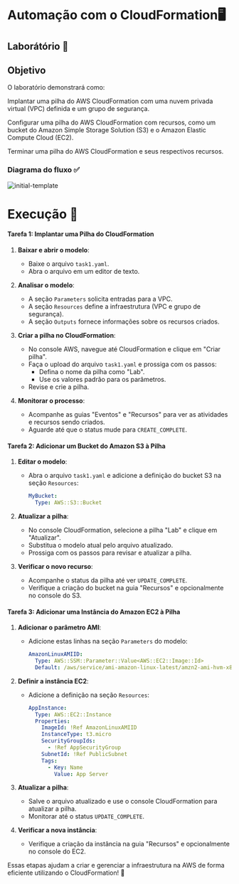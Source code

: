 # Automação com o CloudFormation🖥️

## Laborátório 🥼

## Objetivo

O laboratório demonstrará como:

Implantar uma pilha do AWS CloudFormation com uma nuvem privada virtual (VPC) definida e um grupo de segurança.

Configurar uma pilha do AWS CloudFormation com recursos, como um bucket do Amazon Simple Storage Solution (S3) e o Amazon Elastic Compute Cloud (EC2).

Terminar uma pilha do AWS CloudFormation e seus respectivos recursos.

### Diagrama do fluxo ✅

![initial-template](https://github.com/user-attachments/assets/df64e85f-c8f7-435a-a089-7dcde8294c67)


# Execução 🚀

#### Tarefa 1: Implantar uma Pilha do CloudFormation
1. **Baixar e abrir o modelo**:
   - Baixe o arquivo `task1.yaml`.
   - Abra o arquivo em um editor de texto.

2. **Analisar o modelo**:
   - A seção `Parameters` solicita entradas para a VPC.
   - A seção `Resources` define a infraestrutura (VPC e grupo de segurança).
   - A seção `Outputs` fornece informações sobre os recursos criados.

3. **Criar a pilha no CloudFormation**:
   - No console AWS, navegue até CloudFormation e clique em "Criar pilha".
   - Faça o upload do arquivo `task1.yaml` e prossiga com os passos:
     - Defina o nome da pilha como "Lab".
     - Use os valores padrão para os parâmetros.
   - Revise e crie a pilha.

4. **Monitorar o processo**:
   - Acompanhe as guias "Eventos" e "Recursos" para ver as atividades e recursos sendo criados.
   - Aguarde até que o status mude para `CREATE_COMPLETE`.

#### Tarefa 2: Adicionar um Bucket do Amazon S3 à Pilha
1. **Editar o modelo**:
   - Abra o arquivo `task1.yaml` e adicione a definição do bucket S3 na seção `Resources`:
     ```yaml
     MyBucket:
       Type: AWS::S3::Bucket
     ```

2. **Atualizar a pilha**:
   - No console CloudFormation, selecione a pilha "Lab" e clique em "Atualizar".
   - Substitua o modelo atual pelo arquivo atualizado.
   - Prossiga com os passos para revisar e atualizar a pilha.

3. **Verificar o novo recurso**:
   - Acompanhe o status da pilha até ver `UPDATE_COMPLETE`.
   - Verifique a criação do bucket na guia "Recursos" e opcionalmente no console do S3.

#### Tarefa 3: Adicionar uma Instância do Amazon EC2 à Pilha
1. **Adicionar o parâmetro AMI**:
   - Adicione estas linhas na seção `Parameters` do modelo:
     ```yaml
     AmazonLinuxAMIID:
       Type: AWS::SSM::Parameter::Value<AWS::EC2::Image::Id>
       Default: /aws/service/ami-amazon-linux-latest/amzn2-ami-hvm-x86_64-gp2
     ```

2. **Definir a instância EC2**:
   - Adicione a definição na seção `Resources`:
     ```yaml
     AppInstance:
       Type: AWS::EC2::Instance
       Properties:
         ImageId: !Ref AmazonLinuxAMIID
         InstanceType: t3.micro
         SecurityGroupIds:
           - !Ref AppSecurityGroup
         SubnetId: !Ref PublicSubnet
         Tags:
           - Key: Name
             Value: App Server
     ```

3. **Atualizar a pilha**:
   - Salve o arquivo atualizado e use o console CloudFormation para atualizar a pilha.
   - Monitorar até o status `UPDATE_COMPLETE`.

4. **Verificar a nova instância**:
   - Verifique a criação da instância na guia "Recursos" e opcionalmente no console do EC2.

Essas etapas ajudam a criar e gerenciar a infraestrutura na AWS de forma eficiente utilizando o CloudFormation! 🚀


